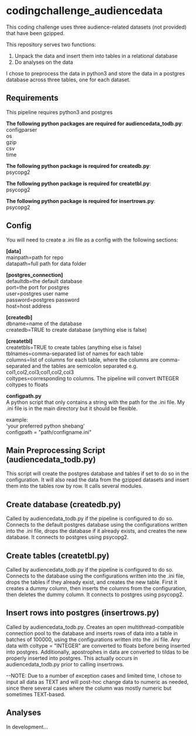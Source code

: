 # codingchallenge_audiencedata
This coding challenge uses three audience-related datasets (not provided) that have been gzipped.  

This repository serves two functions:  
1. Unpack the data and insert them into tables in a relational database  
2. Do analyses on the data  

I chose to preprocess the data in python3 and store the data in a postgres database across three tables, one for each dataset.  

## Requirements
This pipeline requires python3 and postgres  

**The following python packages are required for audiencedata_todb.py**:  
configparser  
os  
gzip  
csv  
time  

**The following python package is required for createdb.py**:  
psycopg2  

**The following python package is required for createtbl.py**:  
psycopg2 
 
**The following python package is required for insertrows.py**:  
psycopg2    


## Config
You will need to create a .ini file as a config with the following sections:

**[data]**  
mainpath=path for repo  
datapath=full path for data folder  

**[postgres_connection]**  
defaultdb=the default database  
port=the port for postgres  
user=postgres user name  
password=postgres password  
host=host address  

**[createdb]**  
dbname=name of the database  
createdb=TRUE to create database (anything else is false)  

**[createtbl]**  
createtbls=TRUE to create tables (anything else is false)  
tblnames=comma-separated list of names for each table  
columns=list of columns for each table, where the columns are comma-separated and the tables are semicolon separated e.g. col1,col2,col3;col1,col2,col3  
coltypes=corresponding to columns. The pipeline will convert INTEGER coltypes to floats  
   
**configpath.py**  
A python script that only contains a string with the path for the .ini file. My .ini file is in the main directory but it should be flexible.

example:  
'your preferred python shebang'  
configpath = "path/configname.ini"  

## Main Preprocessing Script (audiencedata_todb.py)  
This script will create the postgres database and tables if set to do so in the configuration. It will also read the data from the gzipped datasets and insert them into the tables row by row. It calls several modules.  

## Create database (createdb.py)  
Called by audiencedata_todb.py if the pipeline is configured to do so. Connects to the default postgres database using the configurations written into the .ini file, drops the database if it already exists, and creates the new database. It connects to postgres using psycopg2.  

## Create tables (createtbl.py)  
Called by audiencedata_todb.py if the pipeline is configured to do so. Connects to the database using the configurations written into the .ini file, drops the tables if they already exist, and creates the new table. First it creates a dummy column, then inserts the columns from the configuration, then deletes the dummy column. It connects to postgres using psycopg2.  

## Insert rows into postgres (insertrows.py)  
Called by audiencedata_todb.py. Creates an open multithread-compatible connection pool to the database and inserts rows of data into a table in batches of 100000, using the configurations written into the .ini file. Any data with coltype = "INTEGER" are converted to floats before being inserted into postgres. Additionally, apostrophes in data are converted to tildas to be properly inserted into postgres. This actually occurs in audiencedata_todb.py prior to calling insertrows.  

--NOTE: Due to a number of exception cases and limited time, I chose to input all data as TEXT and will post-hoc change data to numeric as needed, since there several cases where the column was mostly numeric but sometimes TEXT-based.  

## Analyses  
In development...  